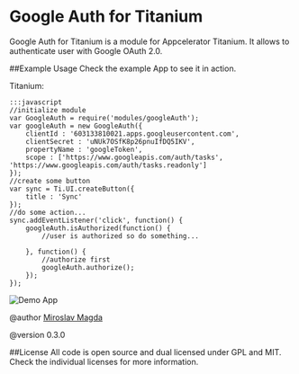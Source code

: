 Google Auth for Titanium
=======

Google Auth for Titanium is a module for Appcelerator Titanium. It allows to authenticate user with Google OAuth 2.0.


##Example Usage
Check the example App to see it in action.

Titanium:
	
	:::javascript
	//initialize module
	var GoogleAuth = require('modules/googleAuth');
	var googleAuth = new GoogleAuth({
		clientId : '603133810021.apps.googleusercontent.com',
		clientSecret : 'uNUk7OSfK8p26pnuIfDQ5IKV',
		propertyName : 'googleToken',
		scope : ['https://www.googleapis.com/auth/tasks', 'https://www.googleapis.com/auth/tasks.readonly']
	});
	//create some button
	var sync = Ti.UI.createButton({
		title : 'Sync'
	});
	//do some action...
	sync.addEventListener('click', function() {
		googleAuth.isAuthorized(function() {
			//user is authorized so do something...
			
		}, function() {
			//authorize first
			googleAuth.authorize();
		});
	});

![Demo App][1]

@author [Miroslav Magda](http://ejci.net)

@version 0.3.0

##License
All code is open source and dual licensed under GPL and MIT. Check the individual licenses for more information.


[1]: http://cdn.bitbucket.org/miroslavmagda/google-auth-for-titanium/downloads/Google%20auth.png